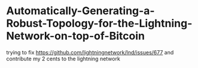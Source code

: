 # Automatically-Generating-a-Robust-Topology-for-the-Lightning-Network-on-top-of-Bitcoin
trying to fix https://github.com/lightningnetwork/lnd/issues/677 and contribute my 2 cents to the lightning network
